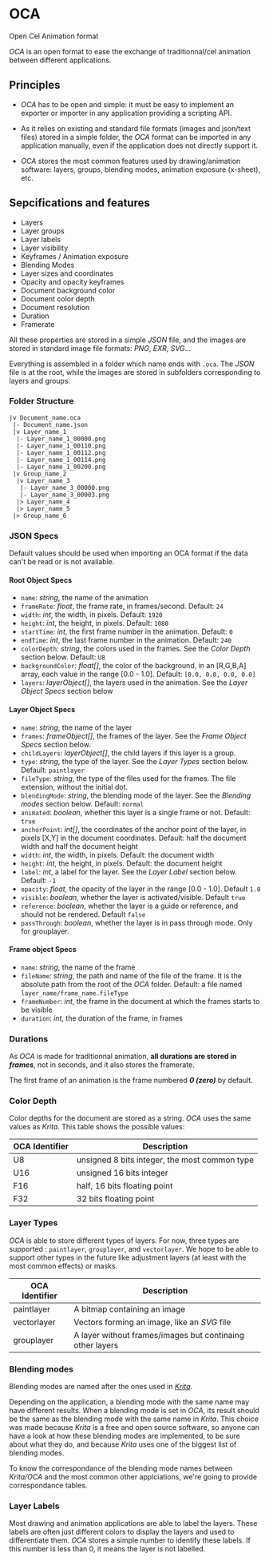 # OCA

Open Cel Animation format

*OCA* is an open format to ease the exchange of traditionnal/cel animation between different applications.

## Principles

- *OCA* has to be open and simple: it must be easy to implement an exporter or importer in any application providing a scripting API.

- As it relies on existing and standard file formats (images and json/text files) stored in a simple folder, the *OCA* format can be imported in any application manually, even if the application does not directly support it.

- *OCA* stores the most common features used by drawing/animation software: layers, groups, blending modes, animation exposure (x-sheet), etc.

## Sepcifications and features

- Layers
- Layer groups
- Layer labels
- Layer visibility
- Keyframes / Animation exposure
- Blending Modes
- Layer sizes and coordinates
- Opacity and opacity keyframes
- Document background color
- Document color depth
- Document resolution
- Duration
- Framerate

All these properties are stored in a simple *JSON* file, and the images are stored in standard image file formats: *PNG*, *EXR*, *SVG*...

Everything is assembled in a folder which name ends with `.oca`. The *JSON* file is at the root, while the images are stored in subfolders corresponding to layers and groups.

### Folder Structure

```
|v Document_name.oca
 |- Document_name.json
 |v Layer_name_1
  |- Layer_name_1_00000.png
  |- Layer_name_1_00110.png
  |- Layer_name_1_00112.png
  |- Layer_name_1_00114.png
  |- Layer_name_1_00200.png
 |v Group_name_2
  |v Layer_name_3
   |- Layer_name_3_00000.png
   |- Layer_name_3_00003.png
  |> Layer_name_4
  |> Layer_name_5
 |> Group_name_6
 ```

### JSON Specs

Default values should be used when importing an OCA format if the data can't be read or is not available.

#### Root Object Specs

- `name`: *string*, the name of the animation
- `frameRate`: *float*, the frame rate, in frames/second. Default: `24`
- `width`: *int*, the width, in pixels. Default: `1920`
- `height`: *int*, the height, in pixels. Default: `1080`
- `startTime`: *int*, the first frame number in the animation. Default: `0`
- `endTime`: *int*, the last frame number in the animation. Default: `240`
- `colorDepth`: *string*, the colors used in the frames. See the *Color Depth* section below. Default: `U8`
- `backgroundColor`: *float[]*, the color of the background, in an [R,G,B,A] array, each value in the range [0.0 - 1.0]. Default: `[0.0, 0.0, 0.0, 0.0]`
- `layers`: *layerObject[]*, the layers used in the animation. See the *Layer Object Specs* section below

#### Layer Object Specs

- `name`: *string*, the name of the layer
- `frames`: *frameObject[]*, the frames of the layer. See the *Frame Object Specs* section below.
- `childLayers`: *layerObject[]*, the child layers if this layer is a group.
- `type`: *string*, the type of the layer. See the *Layer Types* section below. Default: `paintlayer`
- `fileType`: *string*, the type of the files used for the frames. The file extension, without the initial dot.
- `blendingMode`: *string*, the blending mode of the layer. See the *Blending modes* section below. Default: `normal`
- `animated`: *boolean*, whether this layer is a single frame or not. Default: `true`
- `anchorPoint`: *int[]*, the coordinates of the anchor point of the layer, in pixels [X,Y] in the document coordinates. Default: half the document width and half the document height
- `width`: *int*, the width, in pixels. Default: the document width
- `height`: *int*, the height, in pixels. Default: the document height
- `label`: *int*, a label for the layer. See the *Layer Label* section below. Default: `-1`
- `opacity`: *float*, the opacity of the layer in the range [0.0 - 1.0]. Default `1.0`
- `visible`: *boolean*, whether the layer is activated/visible. Default `true`
- `reference`: *boolean*, whether the layer is a guide or reference, and should not be rendered. Default `false`
- `passThrough`: *boolean*, whether the layer is in pass through mode. Only for grouplayer.

#### Frame object Specs

- `name`: *string*, the name of the frame
- `fileName`: *string*, the path and name of the file of the frame. It is the absolute path from the root of the *OCA* folder. Default: a file named `layer_name/frame_name.fileType`
- `frameNumber`: *int*, the frame in the document at which the frames starts to be visible
- `duration`: *int*, the duration of the frame, in frames

### Durations

As *OCA* is made for traditionnal animation, **all durations are stored in _frames_**, not in seconds, and it also stores the framerate.

The first frame of an animation is the frame numbered ***0 (zero)*** by default.

### Color Depth

Color depths for the document are stored as a string. *OCA* uses the same values as *Krita*. This table shows the possible values:

| OCA Identifier | Description |
|---|---|
| U8 | unsigned 8 bits integer, the most common type |
| U16 | unsigned 16 bits integer |
| F16 | half, 16 bits floating point |
| F32 | 32 bits floating point |

### Layer Types

*OCA* is able to store different types of layers. For now, three types are supported : `paintlayer`, `grouplayer`, and `vectorlayer`. We hope to be able to support other types in the future like adjustment layers (at least with the most common effects) or masks.

| OCA Identifier | Description |
|---|---|
| paintlayer | A bitmap containing an image |
| vectorlayer | Vectors forming an image, like an *SVG* file |
| grouplayer | A layer without frames/images but continaing other layers |

### Blending modes

Blending modes are named after the ones used in [*Krita*](http://krita.org).

Depending on the application, a blending mode with the same name may have different results. When a blending mode is set in *OCA*, its result should be the same as the blending mode with the same name in *Krita*. This choice was made because *Krita* is a free and open source software, so anyone can have a look at how these blending modes are implemented, to be sure about what they do, and because *Krita* uses one of the biggest list of blending modes.

To know the correspondance of the blending mode names between *Krita/OCA* and the most common other applciations, we're going to provide correspondance tables.

### Layer Labels

Most drawing and animation applications are able to label the layers. These labels are often just different colors to display the layers and used to differentiate them. *OCA* stores a simple number to identify these labels. If this number is less than 0, it means the layer is not labelled.